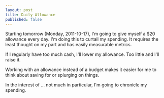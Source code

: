 ```yaml
---
layout: post
title: Daily Allowance
published: false
---
```


Starting tomorrow (Monday, 2011-10-17), I'm going to give myself a
$20 allowance every day. I'm doing this to curtail my spending. It
requires the least thought on my part and has easily measurable
metrics.

If I regularly have too much cash, I'll lower my allowance. Too
little and I'll raise it.

Working with an allowance instead of a budget makes it easier for
me to think about saving for or splurging on things.

In the interest of ... not much in particular, I'm going to chronicle
my spending.
